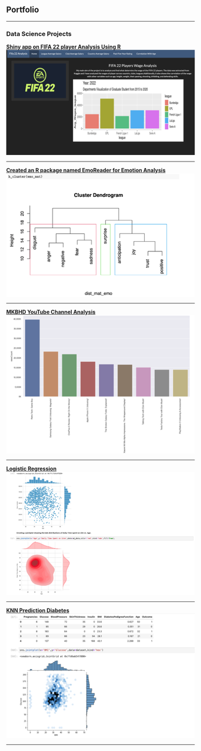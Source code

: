## Portfolio

---

### Data Science Projects

**[Shiny app on FIFA 22 player Analysis Using R](https://roshanshrestha.shinyapps.io/R_project/?_ga=2.224630290.903187739.1650071384-1388074096.1650071384/)
<img src="/assets/img/FIFA22.png?raw=true"/>**

---

**[Created an R package named EmoReader for Emotion Analysis](https://github.com/casirose/EmoReader)
<img src="/assets/img/Rpackage.png?raw=true"/>**

---

**[MKBHD YouTube Channel Analysis](https://github.com/casirose/casirose.github.io/blob/main/docs/YouTubeAPI.ipynb)
<img src="/assets/img/YouTube.png?raw=true"/>**

---

**[Logistic Regression](https://github.com/casirose/casirose.github.io/blob/main/docs/Logistic%20Regression%20Project.ipynb)
<img src="/assets/img/Logistic Regression.png?raw=true"/>**

---

**[KNN Prediction Diabetes](https://github.com/casirose/casirose.github.io/blob/main/docs/Diabetes-KNN-Prediction.ipynb)
<img src="/assets/img/Diabetes-KNN-Prediction.png?raw=true"/>**

---
